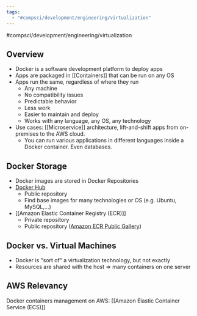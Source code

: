 ```yaml
---
tags:
  - "#compsci/development/engineering/virtualization"
---
```

#compsci/development/engineering/virtualization 

## Overview

- Docker is a software development platform to deploy apps
- Apps are packaged in [[Containers]] that can be run on any OS
- Apps run the same, regardless of where they run
	- Any machine
	- No compatibility issues
	- Predictable behavior
	- Less work
	- Easier to maintain and deploy
	- Works with any language, any OS, any technology
- Use cases: [[Microservice]] architecture, lift-and-shift apps from on-premises to the AWS cloud.
	- You can run various applications in different languages inside a Docker container. Even databases.


## Docker Storage
- Docker images are stored in Docker Repositories
- [Docker Hub](https://hub.docker.com)
	- Public repository
	- Find base images for many technologies or OS (e.g. Ubuntu, MySQL,...)
- [[Amazon Elastic Container Registry (ECR)]]
	- Private repository
	- Public repository ([Amazon ECR Public Gallery](https://gallery.ecr.aws))


## Docker vs. Virtual Machines

- Docker is "sort of" a virtualization technology, but not exactly
- Resources are shared with the host => many containers on one server

## AWS Relevancy

Docker containers management on AWS: [[Amazon Elastic Container Service (ECS)]]